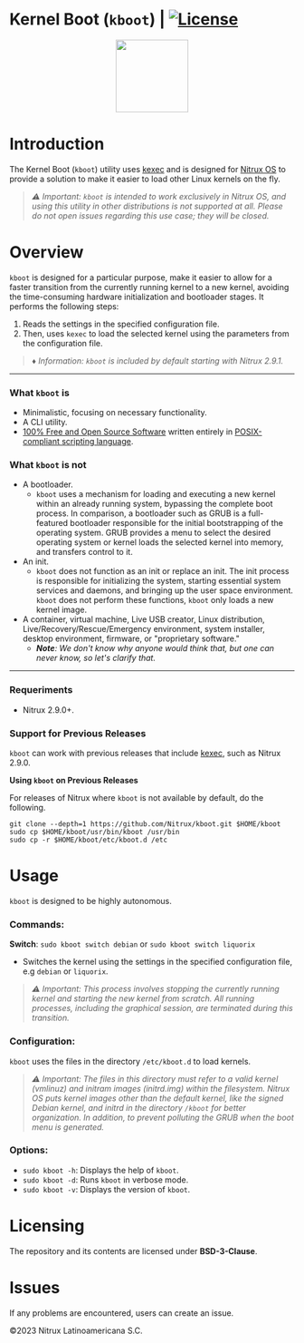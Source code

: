 # Kernel Boot (`kboot`) | [![License](https://img.shields.io/badge/License-BSD_3--Clause-blue.svg)](https://opensource.org/licenses/BSD-3-Clause)

<p align="center">
  <img width="128" height="128" src="https://raw.githubusercontent.com/Nitrux/luv-icon-theme/master/Luv/mimetypes/64/application-x-executable.svg">
</p>


# Introduction

The Kernel Boot (`kboot`) utility uses [kexec](https://en.wikipedia.org/wiki/Kexec) and is designed for [Nitrux OS](https://nxos.org/) to provide a solution to make it easier to load other Linux kernels on the fly.

> _⚠️ Important: `kboot` is intended to work exclusively in Nitrux OS, and using this utility in other distributions is not supported at all. Please do not open issues regarding this use case; they will be closed._

# Overview

`kboot` is designed for a particular purpose, make it easier to allow for a faster transition from the currently running kernel to a new kernel, avoiding the time-consuming hardware initialization and bootloader stages. It performs the following steps:

1. Reads the settings in the specified configuration file.
2. Then, uses `kexec` to load the selected kernel using the parameters from the configuration file.

> _♦ Information: `kboot` is included by default starting with Nitrux 2.9.1._

---

### What `kboot` is

- Minimalistic, focusing on necessary functionality.
- A CLI utility.
- [100% Free and Open Source Software](#licensing) written entirely in [POSIX-compliant scripting language](https://en.wikipedia.org/wiki/Shell_script#Typical_POSIX_scripting_languages).

### What `kboot` is not

- A bootloader.
  - `kboot` uses a mechanism for loading and executing a new kernel within an already running system, bypassing the complete boot process. In comparison, a bootloader such as GRUB is a full-featured bootloader responsible for the initial bootstrapping of the operating system. GRUB provides a menu to select the desired operating system or kernel loads the selected kernel into memory, and transfers control to it.
- An init.
  - `kboot` does not function as an init or replace an init. The init process is responsible for initializing the system, starting essential system services and daemons, and bringing up the user space environment. `kboot` does not perform these functions, `kboot` only loads a new kernel image.
- A container, virtual machine, Live USB creator, Linux distribution, Live/Recovery/Rescue/Emergency environment, system installer, desktop environment, firmware, or "proprietary software."
  - _**Note**: We don't know why anyone would think that, but one can never know, so let's clarify that._

----

### Requeriments

- Nitrux 2.9.0+.

### Support for Previous Releases

`kboot` can work with previous releases that include [kexec](https://en.wikipedia.org/wiki/Kexec), such as Nitrux 2.9.0.

**Using `kboot` on Previous Releases**

For releases of Nitrux where `kboot` is not available by default, do the following.

```
git clone --depth=1 https://github.com/Nitrux/kboot.git $HOME/kboot
sudo cp $HOME/kboot/usr/bin/kboot /usr/bin
sudo cp -r $HOME/kboot/etc/kboot.d /etc
```

# Usage

`kboot` is designed to be highly autonomous.

### Commands:

**Switch**: `sudo kboot switch debian` or `sudo kboot switch liquorix`
- Switches the kernel using the settings in the specified configuration file, e.g `debian` or `liquorix`.
> _⚠️ Important: This process involves stopping the currently running kernel and starting the new kernel from scratch. All running processes, including the graphical session, are terminated during this transition._

### Configuration:

`kboot` uses the files in the  directory `/etc/kboot.d` to load kernels.
>_⚠️ Important: The files in this directory must refer to a valid kernel (vmlinuz) and initram images (initrd.img) within the filesystem. Nitrux OS puts kernel images other than the default kernel, like the signed Debian kernel, and initrd in the directory `/kboot` for better organization. In addition, to prevent polluting the GRUB when the boot menu is generated._

### Options:

- `sudo kboot -h`: Displays the help of `kboot`.
- `sudo kboot -d`: Runs `kboot` in verbose mode.
- `sudo kboot -v`: Displays the version of `kboot`.

# Licensing

The repository and its contents are licensed under **BSD-3-Clause**.

# Issues
If any problems are encountered, users can create an issue.

©2023 Nitrux Latinoamericana S.C.
